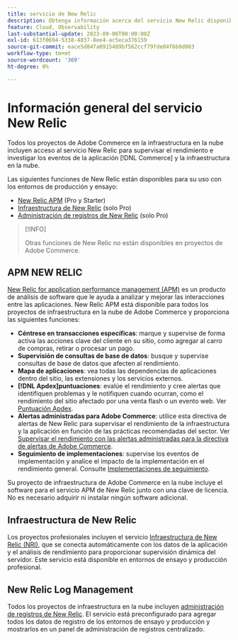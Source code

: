 ```yaml
---
title: servicio de New Relic
description: Obtenga información acerca del servicio New Relic disponible con su proyecto de Adobe Commerce en la nube.
feature: Cloud, Observability
last-substantial-update: 2023-09-06T00:00:00Z
exl-id: 613f0694-5338-4037-8ee4-ac5eca376159
source-git-commit: eace5d84fa0915489bf562ccf79fde04f6b9d083
workflow-type: tm+mt
source-wordcount: '369'
ht-degree: 0%

---
```


# Información general del servicio New Relic

Todos los proyectos de Adobe Commerce en la infraestructura en la nube incluyen acceso al servicio New Relic para supervisar el rendimiento e investigar los eventos de la aplicación [!DNL Commerce] y la infraestructura en la nube.

Las siguientes funciones de New Relic están disponibles para su uso con los entornos de producción y ensayo:

- [New Relic APM](#new-relic-apm) (Pro y Starter)
- [Infraestructura de New Relic](#new-relic-infrastructure) (solo Pro)
- [Administración de registros de New Relic](#new-relic-logs) (solo Pro)

>[!INFO]
>
>Otras funciones de New Relic no están disponibles en proyectos de Adobe Commerce.

## APM NEW RELIC

[New Relic for application performance management (APM)](https://docs.newrelic.com/introduction-apm/) es un producto de análisis de software que le ayuda a analizar y mejorar las interacciones entre las aplicaciones. New Relic APM está disponible para todos los proyectos de infraestructura en la nube de Adobe Commerce y proporciona las siguientes funciones:

- **Céntrese en transacciones específicas**: marque y supervise de forma activa las acciones clave del cliente en su sitio, como agregar al carro de compras, retirar o procesar un pago.
- **Supervisión de consultas de base de datos**: busque y supervise consultas de base de datos que afecten al rendimiento.
- **Mapa de aplicaciones**: vea todas las dependencias de aplicaciones dentro del sitio, las extensiones y los servicios externos.
- **[!DNL Apdex]puntuaciones**: evalúe el rendimiento y cree alertas que identifiquen problemas y le notifiquen cuando ocurran, como el rendimiento del sitio afectado por una venta flash o un evento web. Ver [Puntuación Apdex](https://docs.newrelic.com/docs/apm/new-relic-apm/apdex/apdex-measure-user-satisfaction/).
- **Alertas administradas para Adobe Commerce**: utilice esta directiva de alertas de New Relic para supervisar el rendimiento de la infraestructura y la aplicación en función de las prácticas recomendadas del sector. Ver [Supervisar el rendimiento con las alertas administradas para la directiva de alertas de Adobe Commerce](investigate-performance.md/#monitor-performance-with-managed-alerts).
- **Seguimiento de implementaciones**: supervise los eventos de implementación y analice el impacto de la implementación en el rendimiento general. Consulte [Implementaciones de seguimiento](track-deployments.md).

Su proyecto de infraestructura de Adobe Commerce en la nube incluye el software para el servicio APM de New Relic junto con una clave de licencia. No es necesario adquirir ni instalar ningún software adicional.

## Infraestructura de New Relic

Los proyectos profesionales incluyen el servicio [Infraestructura de New Relic (NRI)](https://docs.newrelic.com/docs/infrastructure/infrastructure-monitoring/get-started/get-started-infrastructure-monitoring/), que se conecta automáticamente con los datos de la aplicación y el análisis de rendimiento para proporcionar supervisión dinámica del servidor. Este servicio está disponible en entornos de ensayo y producción profesional.

## New Relic Log Management

Todos los proyectos de infraestructura en la nube incluyen [administración de registros de New Relic](log-management.md). El servicio está preconfigurado para agregar todos los datos de registro de los entornos de ensayo y producción y mostrarlos en un panel de administración de registros centralizado.
